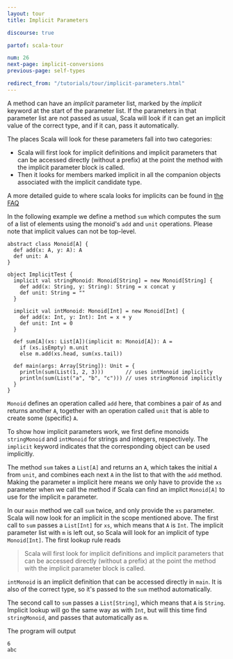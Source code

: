 ```yaml
---
layout: tour
title: Implicit Parameters

discourse: true

partof: scala-tour

num: 26
next-page: implicit-conversions
previous-page: self-types

redirect_from: "/tutorials/tour/implicit-parameters.html"
---
```


A method can have an _implicit_ parameter list, marked by the _implicit_ keyword at the start of the parameter list. If the parameters in that parameter list are not passed as usual, Scala will look if it can get an implicit value of the correct type, and if it can, pass it automatically.

The places Scala will look for these parameters fall into two categories:

* Scala will first look for implicit definitions and implicit parameters that can be accessed directly (without a prefix) at the point the method with the implicit parameter block is called.
* Then it looks for members marked implicit in all the companion objects associated with the implicit candidate type.

A more detailed guide to where scala looks for implicits can be found in [the FAQ](//docs.scala-lang.org/tutorials/FAQ/finding-implicits.html)

In the following example we define a method `sum` which computes the sum of a list of elements using the monoid's `add` and `unit` operations. Please note that implicit values can not be top-level.

```tut
abstract class Monoid[A] {
  def add(x: A, y: A): A
  def unit: A
}

object ImplicitTest {
  implicit val stringMonoid: Monoid[String] = new Monoid[String] {
    def add(x: String, y: String): String = x concat y
    def unit: String = ""
  }
  
  implicit val intMonoid: Monoid[Int] = new Monoid[Int] {
    def add(x: Int, y: Int): Int = x + y
    def unit: Int = 0
  }
  
  def sum[A](xs: List[A])(implicit m: Monoid[A]): A =
    if (xs.isEmpty) m.unit
    else m.add(xs.head, sum(xs.tail))
    
  def main(args: Array[String]): Unit = {
    println(sum(List(1, 2, 3)))       // uses intMonoid implicitly
    println(sum(List("a", "b", "c"))) // uses stringMonoid implicitly
  }
}
```

`Monoid` defines an operation called `add` here, that combines a pair of `A`s and returns another `A`, together with an operation called `unit` that is able to create some (specific) `A`.

To show how implicit parameters work, we first define monoids `stringMonoid` and `intMonoid` for strings and integers, respectively. The `implicit` keyword indicates that the corresponding object can be used implicitly.

The method `sum` takes a `List[A]` and returns an `A`, which takes the initial `A` from `unit`, and combines each next `A` in the list to that with the `add` method. Making the parameter `m` implicit here means we only have to provide the `xs` parameter when we call the method if Scala can find an implict `Monoid[A]` to use for the implicit `m` parameter.

In our `main` method we call `sum` twice, and only provide the `xs` parameter. Scala will now look for an implicit in the scope mentioned above. The first call to `sum` passes a `List[Int]` for `xs`, which means that `A` is `Int`. The implicit parameter list with `m` is left out, so Scala will look for an implicit of type `Monoid[Int]`. The first lookup rule reads

> Scala will first look for implicit definitions and implicit parameters that can be accessed directly (without a prefix) at the point the method with the implicit parameter block is called.

`intMonoid` is an implicit definition that can be accessed directly in `main`. It is also of the correct type, so it's passed to the `sum` method automatically.

The second call to `sum` passes a `List[String]`, which means that `A` is `String`. Implicit lookup will go the same way as with `Int`, but will this time find `stringMonoid`, and passes that automatically as `m`.

The program will output
```
6
abc
```
